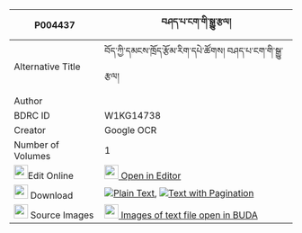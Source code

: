 |P004437|བཤད་པ་ངག་གི་སྒྱུ་རྩལ། 
| --- | --- 
|Alternative Title |བོད་ཀྱི་དམངས་ཁྲོད་རྩོམ་རིག་དཔེ་ཚོགས། བཤད་པ་ངག་གི་སྒྱུ་རྩལ།
|Author | 
|BDRC ID | W1KG14738
|Creator | Google OCR
|Number of Volumes| 1
|<img width="25" src="https://img.icons8.com/color/25/000000/edit-property.png">Edit Online| [<img width="25" src="https://avatars.githubusercontent.com/u/45091458?s=200&v=4"> Open in Editor](http://editor.openpecha.org/P004437)
|<img width="25" src="https://img.icons8.com/fluent/48/000000/download-2.png"/>  Download | [![](https://img.icons8.com/color/20/000000/txt.png)Plain Text](https://github.com/Openpecha/P004437/releases/download/v2/shepa_ngak_gi_gyutsal_plain_P004437.zip), [![](https://img.icons8.com/color/20/000000/txt.png)Text with Pagination](https://github.com/Openpecha/P004437/releases/download/v2/shepa_ngak_gi_gyutsal_pages_P004437.zip)
|<img width="25" src="https://img.icons8.com/plasticine/100/000000/pictures-folder.png"/>  Source Images | [<img width="25" src="https://library.bdrc.io/icons/BUDA-small.svg"> Images of text file open in BUDA](https://library.bdrc.io/show/bdr:W1KG14738)